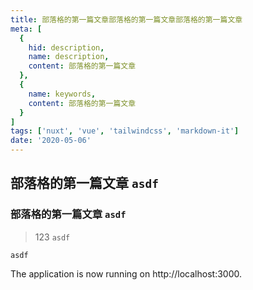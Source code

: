 ```yaml
---
title: 部落格的第一篇文章部落格的第一篇文章部落格的第一篇文章
meta: [
  {
    hid: description,
    name: description,
    content: 部落格的第一篇文章
  },
  {
    name: keywords,
    content: 部落格的第一篇文章
  }
]
tags: ['nuxt', 'vue', 'tailwindcss', 'markdown-it']
date: '2020-05-06'
---
```


## 部落格的第一篇文章 `asdf`

### 部落格的第一篇文章 `asdf`

> 123 `asdf`

`asdf`

The application is now running on http://localhost:3000.